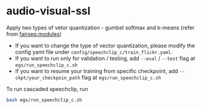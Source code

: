 # audio-visual-ssl
Apply two types of vetor quantization - gumbel softmax and k-means (refer from [fairseq.modules](https://github.com/pytorch/fairseq/tree/main/fairseq/modules))

* If you want to change the type of vector quantization, please modify the config yaml file under `config/speechclip_c/train_flickr.yaml`.
* If you want to run only for validation / testing, add `--eval` / `--test` flag at `egs/run_speechclip_c.sh`
* If you want to resume your training from specific checkpoint, add `--ckpt/your_checkpoin_path` flag at  `egs/run_speechclip_c.sh`

To run cascaded speechclip, run
```bash
bash egs/run_speechclip_c.sh

```